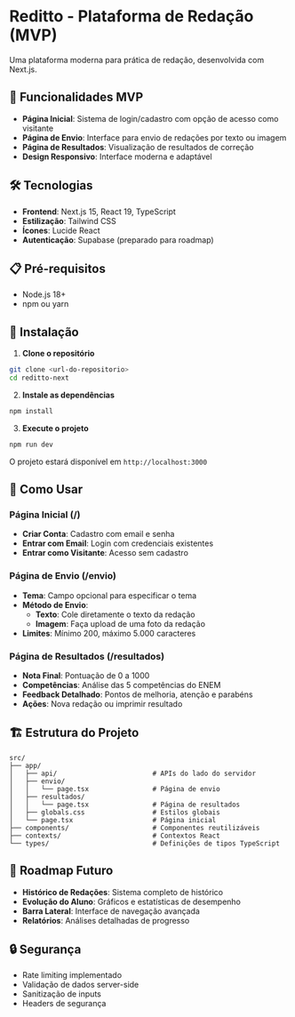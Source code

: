 # Reditto - Plataforma de Redação (MVP)

Uma plataforma moderna para prática de redação, desenvolvida com Next.js.

## 🚀 Funcionalidades MVP

- **Página Inicial**: Sistema de login/cadastro com opção de acesso como visitante
- **Página de Envio**: Interface para envio de redações por texto ou imagem
- **Página de Resultados**: Visualização de resultados de correção
- **Design Responsivo**: Interface moderna e adaptável

## 🛠️ Tecnologias

- **Frontend**: Next.js 15, React 19, TypeScript
- **Estilização**: Tailwind CSS
- **Ícones**: Lucide React
- **Autenticação**: Supabase (preparado para roadmap)

## 📋 Pré-requisitos

- Node.js 18+ 
- npm ou yarn

## 🔧 Instalação

1. **Clone o repositório**
```bash
git clone <url-do-repositorio>
cd reditto-next
```

2. **Instale as dependências**
```bash
npm install
```

3. **Execute o projeto**
```bash
npm run dev
```

O projeto estará disponível em `http://localhost:3000`

## 📱 Como Usar

### Página Inicial (/)
- **Criar Conta**: Cadastro com email e senha
- **Entrar com Email**: Login com credenciais existentes
- **Entrar como Visitante**: Acesso sem cadastro

### Página de Envio (/envio)
- **Tema**: Campo opcional para especificar o tema
- **Método de Envio**: 
  - **Texto**: Cole diretamente o texto da redação
  - **Imagem**: Faça upload de uma foto da redação
- **Limites**: Mínimo 200, máximo 5.000 caracteres

### Página de Resultados (/resultados)
- **Nota Final**: Pontuação de 0 a 1000
- **Competências**: Análise das 5 competências do ENEM
- **Feedback Detalhado**: Pontos de melhoria, atenção e parabéns
- **Ações**: Nova redação ou imprimir resultado

## 🏗️ Estrutura do Projeto

```
src/
├── app/
│   ├── api/                        # APIs do lado do servidor
│   ├── envio/
│   │   └── page.tsx                # Página de envio
│   ├── resultados/
│   │   └── page.tsx                # Página de resultados
│   ├── globals.css                 # Estilos globais
│   └── page.tsx                    # Página inicial
├── components/                     # Componentes reutilizáveis
├── contexts/                       # Contextos React
└── types/                          # Definições de tipos TypeScript
```

## 🚧 Roadmap Futuro

- **Histórico de Redações**: Sistema completo de histórico
- **Evolução do Aluno**: Gráficos e estatísticas de desempenho
- **Barra Lateral**: Interface de navegação avançada
- **Relatórios**: Análises detalhadas de progresso

## 🔒 Segurança

- Rate limiting implementado
- Validação de dados server-side
- Sanitização de inputs
- Headers de segurança